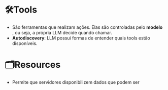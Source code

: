 # 🛠️Tools
- São ferramentas que realizam ações. Elas são controladas pelo **modelo** , ou seja, a própria LLM decide quando chamar.
- **Autodiscovery**: LLM possui formas de entender quais tools estão disponíveis.


# 🗂️Resources
- Permite que servidores disponibilizem dados que podem ser 